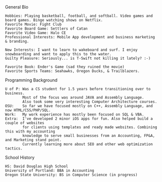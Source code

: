 General Bio

	Hobbies: Playing basketball, football, and softball. Video games and board games. Binge watching shows on Netflix. 
	Favorite Movie: Fight Club
	Favorite Board Game: Settlers of Catan
	Favorite Video Game: Halo CE
	Professional Interests: Mobile App development and business marketing & branding.
	
	New Interests: I want to learn to wakeboard and surf. I enjoy snowboarding and want to apply this to the water.
	Guilty Pleasure: Seriously... is T-Swift not killing it lately? :-)
	
	Favorite Book: Ender's Game (sad they ruined the movie)
	Favorite Sports Teams: Seahawks, Oregon Ducks, & Trailblazers. 
	
Programming Background

	U of P: Was a CS student for 1.5 years before transitioning over to business. 
			Most of the focus was around JAVA and Assembly Language.
			Also took some very interesting Computer Architecture courses.
	OSU:	So far we have focused mostly on C++, Assembly Language, and now HTML/CSS/PHP/SQL.
	Work:	My work experience has mostly been focused on SQL & VBA.
	Extra:	I've developed 2 minor iOS apps for fun. Also helped build a couple of websites 
			for clients using templates and ready made websites. Combining this with my accounting
			knowledge to serve small businesses from an Accounting, FP&A, and Marketing stand point. 
			Currently learning more about SEO and other web optimization tactics. 

School History

	HS: David Douglas High School
	University of Portland: BBA in Accounting
	Oregon State University: BS in Computer Science (in progress)